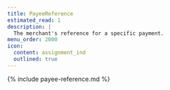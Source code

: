 ```yaml
---
title: PayeeReference
estimated_read: 1
description: |
  The merchant's reference for a specific payment.
menu_order: 2000
icon:
  content: assignment_ind
  outlined: true
---
```


{% include payee-reference.md %}
